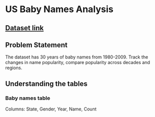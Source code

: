 # US Baby Names Analysis

## [Dataset link](https://github.com/AlexTheAnalyst/PortfolioProjects/blob/main/Nashville%20Housing%20Data%20for%20Data%20Cleaning.xlsx)
## Problem Statement
The dataset has 30 years of baby names from 1980-2009. Track the changes in name popularity, compare popularity across decades and regions. 

## Understanding the tables
### Baby names table
Columns: State, Gender, Year, Name, Count
